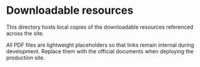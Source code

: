 # Downloadable resources

This directory hosts local copies of the downloadable resources referenced across the site.

All PDF files are lightweight placeholders so that links remain internal during development. Replace them with the official documents when deploying the production site.
